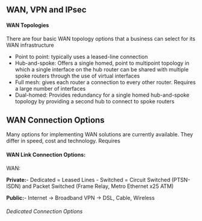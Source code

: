 ## WAN, VPN and IPsec

#### WAN Topologies

There are four basic WAN topology options that a business can select for its WAN infrastructure
* Point to point: typically uses a leased-line connection 
* Hub-and-spoke: Offers a single homed, point to multipoint topology in which a single interface on the hub router can be shared with multiple spoke routers through the use of virtual interfaces
* Full mesh: gives each router a connection to every other router. Requires a large number of interfaces
* Dual-homed: Provides redundancy for a single homed hub-and-spoke topology by providing a second hub to connect to spoke routers

## WAN Connection Options

Many options for implementing WAN solutions are currently available. They differ in speed, cost and technology. Requires

#### WAN Link Connection Options:

WAN:

**Private:**- Dedicated = Leased Lines
            - Switched = Circuit Switched (PTSN-ISDN) and Packet Switched (Frame Relay, Metro Ethernet x25 ATM)

**Public:**- Internet -> Broadband VPN -> DSL, Cable, Wireless

###### Dedicated Connection Options
